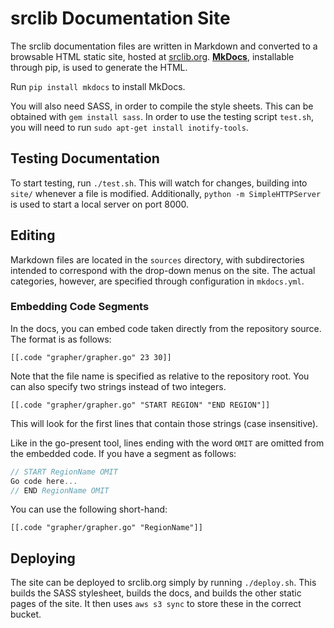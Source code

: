 # srclib Documentation Site

The srclib documentation files are written in Markdown and converted to a
browsable HTML static site, hosted at [srclib.org](http://srclib.org/).
**[MkDocs](http://www.mkdocs.org/)**, installable through pip, is used to
generate the HTML.

Run `pip install mkdocs` to install MkDocs.

You will also need SASS, in order to compile the style sheets. This can be
obtained with `gem install sass`. In order to use the testing script `test.sh`,
you will need to run `sudo apt-get install inotify-tools`.

## Testing Documentation

To start testing, run `./test.sh`. This will watch for changes, building into
`site/` whenever a file is modified. Additionally, `python -m SimpleHTTPServer`
is used to start a local server on port 8000.

## Editing

Markdown files are located in the `sources` directory, with subdirectories
intended to correspond with the drop-down menus on the site. The actual
categories, however, are specified through configuration in `mkdocs.yml`.

### Embedding Code Segments
In the docs, you can embed code taken directly from the repository source.
The format is as follows:
```
[[.code "grapher/grapher.go" 23 30]]
```
Note that the file name is specified as relative to the repository root.
You can also specify two strings instead of two integers.
```
[[.code "grapher/grapher.go" "START REGION" "END REGION"]]
```
This will look for the first lines that contain those strings (case insensitive).

Like in the go-present tool, lines ending with the word `OMIT` are omitted from the
embedded code. If you have a segment as follows:
```go
// START RegionName OMIT
Go code here...
// END RegionName OMIT
```
You can use the following short-hand:
```
[[.code "grapher/grapher.go" "RegionName"]]
```

## Deploying

The site can be deployed to srclib.org simply by running `./deploy.sh`. This
builds the SASS stylesheet, builds the docs, and builds the other static pages
of the site. It then uses `aws s3 sync` to store these in the correct bucket.
